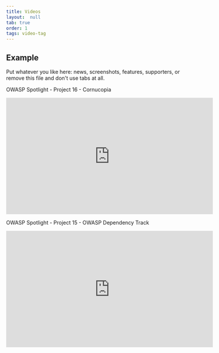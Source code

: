 ```yaml
---
title: Videos
layout:  null
tab: true
order: 1
tags: video-tag
---
```


## Example

Put whatever you like here: news, screenshots, features, supporters, or remove this file and don't use tabs at all.

OWASP Spotlight - Project 16 - Cornucopia
<iframe width="560" height="315" src="https://www.youtube.com/embed/NesxjEGX58s" title="YouTube video player" frameborder="0" allow="accelerometer; autoplay; clipboard-write; encrypted-media; gyroscope; picture-in-picture" allowfullscreen></iframe>

OWASP Spotlight - Project 15 - OWASP Dependency Track
<iframe width="560" height="315" src="https://www.youtube.com/embed/irnZuLq4MDM" title="YouTube video player" frameborder="0" allow="accelerometer; autoplay; clipboard-write; encrypted-media; gyroscope; picture-in-picture" allowfullscreen></iframe>
